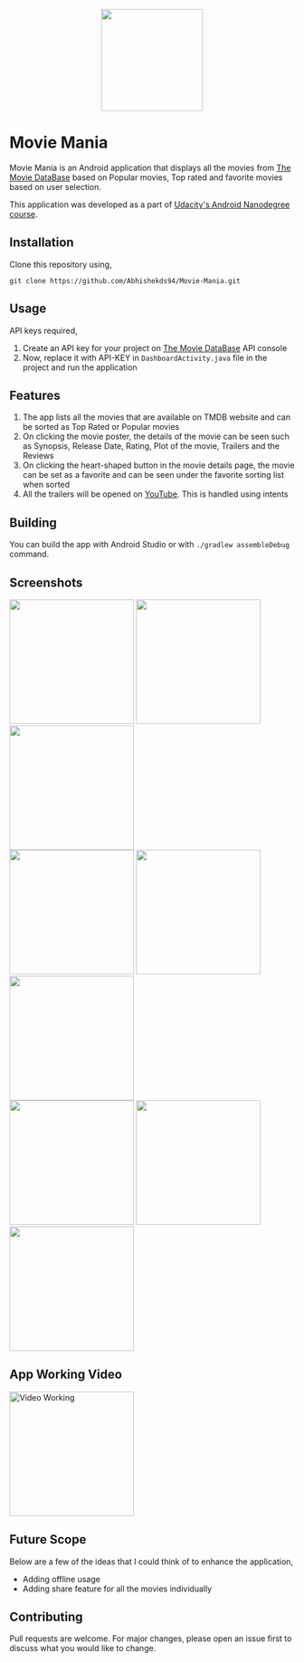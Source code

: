 <p align="center">
	<img src="https://github.com/Abhishekds94/Movie-Mania/blob/master/app/src/main/res/drawable/logo.png" width="180">
</p>

# Movie Mania

Movie Mania is an Android application that displays all the movies from [The Movie DataBase](https://www.themoviedb.org/?language=en-US) based on Popular movies, Top rated and favorite movies based on user selection.

This application was developed as a part of [Udacity's Android Nanodegree course](https://www.udacity.com/course/android-developer-nanodegree-by-google--nd801).


## Installation

Clone this repository using,

```
git clone https://github.com/Abhishekds94/Movie-Mania.git
```

## Usage
API keys required,

1. Create an API key for your project on [The Movie DataBase](https://www.themoviedb.org/settings/api) API console
2. Now, replace it with API-KEY in ```DashboardActivity.java``` file in the project and run the application

## Features

1. The app lists all the movies that are available on TMDB website and can be sorted as Top Rated or Popular movies
2. On clicking the movie poster, the details of the movie can be seen such as Synopsis, Release Date, Rating, Plot of the movie, Trailers and the Reviews
3. On clicking the heart-shaped button in the movie details page, the movie can be set as a favorite and can be seen under the favorite sorting list when sorted
4. All the trailers will be opened on [YouTube](www.youtube.com). This is handled using intents


## Building

You can build the app with Android Studio or with `./gradlew assembleDebug` command.

## Screenshots
<div>
  <img src="https://github.com/Abhishekds94/Movie-Mania/blob/master/screenshots/img1.jpg" width="220">

  <img src="https://github.com/Abhishekds94/Movie-Mania/blob/master/screenshots/img2.jpg" width="220">

  <img src="https://github.com/Abhishekds94/Movie-Mania/blob/master/screenshots/img3.jpg" width="220">
</div>

<div>
  <img src="https://github.com/Abhishekds94/Movie-Mania/blob/master/screenshots/img4.jpg" width="220">

  <img src="https://github.com/Abhishekds94/Movie-Mania/blob/master/screenshots/img5.jpg" width="220">

  <img src="https://github.com/Abhishekds94/Movie-Mania/blob/master/screenshots/img6.jpg" width="220">
</div>

<div>
  <img src="https://github.com/Abhishekds94/Movie-Mania/blob/master/screenshots/img7.jpg" width="220">

  <img src="https://github.com/Abhishekds94/Movie-Mania/blob/master/screenshots/img8.jpg" width="220">

  <img src="https://github.com/Abhishekds94/Movie-Mania/blob/master/screenshots/img9.jpg" width="220">
</div>

## App Working Video
<a href="https://youtu.be/wQ2zRsGT2UI?" target="_blank"><img src="https://github.com/Abhishekds94/Movie-Mania/blob/master/screenshots/video.jpg" 
alt="Video Working" width="220" /></a>

## Future Scope
Below are a few of the ideas that I could think of to enhance the application,
* Adding offline usage
* Adding share feature for all the movies individually

## Contributing
Pull requests are welcome. For major changes, please open an issue first to discuss what you would like to change.